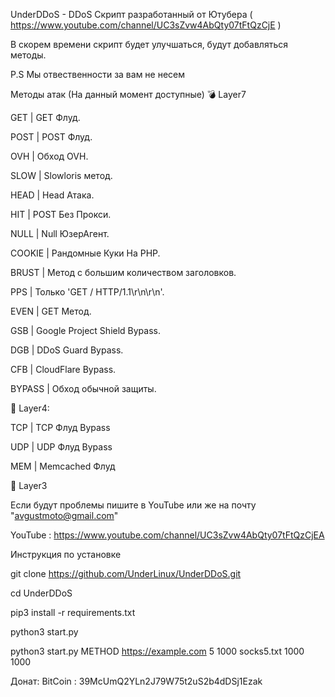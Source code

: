UnderDDoS - DDoS Скрипт разработанный от Ютубера ( https://www.youtube.com/channel/UC3sZvw4AbQty07tFtQzCjE )

В скорем времени скрипт будет улучшаться, будут добавляться методы.

P.S Мы отвественности за вам не несем

Методы атак (На данный момент доступные)
💣 Layer7

GET | GET Флуд.

POST | POST Флуд.

OVH | Обход OVH.

SLOW | Slowloris метод.

HEAD | Head Атака. 

HIT | POST Без Прокси.

NULL | Null ЮзерАгент.

COOKIE | Рандомные Куки На PHP.

BRUST | Метод с большим количеством заголовков.

PPS | Только 'GET / HTTP/1.1\r\n\r\n'.

EVEN | GET Метод.

GSB | Google Project Shield Bypass.

DGB | DDoS Guard Bypass.

CFB | CloudFlare Bypass.

BYPASS | Обход обычной защиты.

🧨 Layer4:

TCP | TCP Флуд Bypass

UDP | UDP Флуд Bypass

MEM | Memcached Флуд

🏹 Layer3

Если будут проблемы пишите в YouTube или же на почту "avgustmoto@gmail.com"

YouTube : https://www.youtube.com/channel/UC3sZvw4AbQty07tFtQzCjEA

Инструкция по установке

git clone https://github.com/UnderLinux/UnderDDoS.git

cd UnderDDoS

pip3 install -r requirements.txt

python3 start.py

python3 start.py METHOD https://example.com 5 1000 socks5.txt 1000 1000


Донат:
BitCoin : 39McUmQ2YLn2J79W75t2uS2b4dDSj1Ezak
